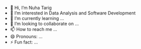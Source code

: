 - 👋 Hi, I’m Nuha Tarig
- 👀 I’m interested in Data Analysis and Software Development
- 🌱 I’m currently learning ...
- 💞️ I’m looking to collaborate on ...
- 📫 How to reach me ...
- 😄 Pronouns: ...
- ⚡ Fun fact: ...

<!---
nuhaosman/nuhaosman is a ✨ special ✨ repository because its `README.md` (this file) appears on your GitHub profile.
You can click the Preview link to take a look at your changes.
--->
